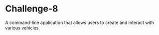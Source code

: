 # Challenge-8
A command-line application that allows users to create and interact with various vehicles.
